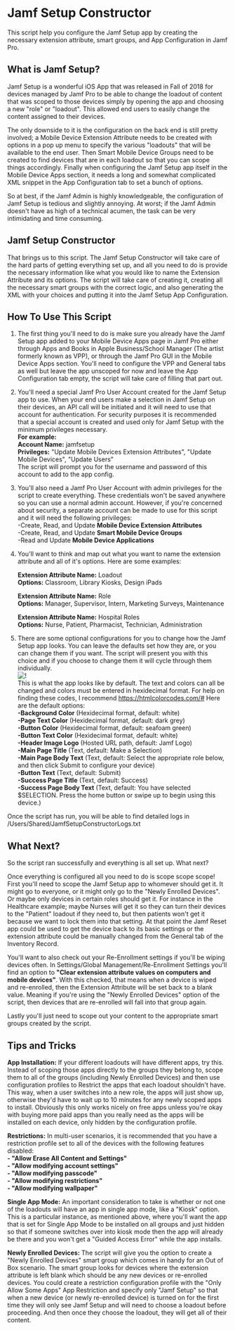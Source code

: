 # Jamf Setup Constructor
This script help you configure the Jamf Setup app by creating the necessary extension attribute, smart groups, and App Configuration in Jamf Pro.

What is Jamf Setup?
----------
Jamf Setup is a wonderful iOS App that was released in Fall of 2018 for devices managed by Jamf Pro to be able to change the loadout of content that was scoped to those devices simply by opening the app and choosing a new "role" or "loadout". This allowed end users to easily change the content assigned to their devices.

The only downside to it is the configuration on the back end is still pretty involved; a Mobile Device Extension Attribute needs to be created with options in a pop up menu to specify the various "loadouts" that will be available to the end user. Then Smart Mobile Device Groups need to be created to find devices that are in each loadout so that you can scope things accordingly. Finally when configuring the Jamf Setup app itself in the Mobile Device Apps section, it needs a long and somewhat complicated XML snippet in the App Configuration tab to set a bunch of options.

So at best, if the Jamf Admin is highly knowledgeable, the configuration of Jamf Setup is tedious and slightly annoying. At worst; if the Jamf Admin doesn't have as high of a technical acumen, the task can be very intimidating and time consuming.

Jamf Setup Constructor
----------
That brings us to this script. The Jamf Setup Constructor will take care of the hard parts of getting everything set up, and all you need to do is provide the necessary information like what you would like to name the Extension Attribute and its options. The script will take care of creating it, creating all the necessary smart groups with the correct logic, and also generating the XML with your choices and putting it into the Jamf Setup App Configuration.

How To Use This Script
----------
1. The first thing you'll need to do is make sure you already have the Jamf Setup app added to your Mobile Device Apps page in Jamf Pro either through Apps and Books in Apple Business/School Manager (The artist formerly known as VPP), or through the Jamf Pro GUI in the Mobile Device Apps section. You'll need to configure the VPP and General tabs as well but leave the app unscoped for now and leave the App Configuration tab empty, the script will take care of filling that part out.

2. You'll need a special Jamf Pro User Account created for the Jamf Setup app to use. When your end users make a selection in Jamf Setup on their devices, an API call will be initiated and it will need to use that account for authentication. For security purposes it is recommended that a special account is created and used only for Jamf Setup with the minimum privileges necessary.<br>**For example:**<br>**Account Name:** jamfsetup<br>**Privileges:** "Update Mobile Devices Extension Attributes", "Update Mobile Devices", "Update Users"<br>The script will prompt you for the username and password of this account to add to the app config.

3. You'll also need a Jamf Pro User Account with admin privileges for the script to create everything. These credentials won't be saved anywhere so you can use a normal admin account. However, if you're concerned about security, a separate account can be made to use for this script and it will need the following privileges:<br>-Create, Read, and Update **Mobile Device Extension Attributes**<br>-Create, Read, and Update **Smart Mobile Device Groups**<br>-Read and Update **Mobile Device Applications**

4. You'll want to think and map out what you want to name the extension attribute and all of it's options. Here are some examples:<p>**Extension Attribute Name:** Loadout<br>**Options:** Classroom, Library Kiosks, Design iPads<p>**Extension Attribute Name:** Role<br>**Options:** Manager, Supervisor, Intern, Marketing Surveys, Maintenance<p>**Extension Attribute Name:** Hospital Roles<br>**Options:** Nurse, Patient, Pharmacist, Technician, Administration
  
5. There are some optional configurations for you to change how the Jamf Setup app looks. You can leave the defaults set how they are, or you can change them if you want. The script will present you with this choice and if you choose to change them it will cycle through them individually.
<br>![!](https://nation-cdn-resources.jamf.com/3d4ac144a6b946c3add11d578831beba "The default colors and text of Jamf Setup")
<br>This is what the app looks like by default. The text and colors can all be changed and colors must be entered in hexidecimal format. For help on finding these codes, I recommend https://htmlcolorcodes.com/#
Here are the default options:<br>**-Background Color** (Hexidecimal format, default: white)<br>**-Page Text Color** (Hexidecimal format, default: dark grey)<br>**-Button Color** (Hexidecimal format, default: seafoam green)<br>**-Button Text Color** (Hexidecimal format, default: white)<br>**-Header Image Logo** (Hosted URL path, default: Jamf Logo)<br>**-Main Page Title** (Text, default: Make a Selection)<br>**-Main Page Body Text** (Text, default: Select the appropriate role below, and then click Submit to configure your device)<br>**-Button Text** (Text, default: Submit)<br>**-Success Page Title** (Text, default: Success)<br>**-Success Page Body Text** (Text, default: You have selected $SELECTION. Press the home button or swipe up to begin using this device.)

Once the script has run, you will be able to find detailed logs in /Users/Shared/JamfSetupConstructorLogs.txt

What Next?
--------
So the script ran successfully and everything is all set up. What next?

Once everything is configured all you need to do is scope scope scope! First you'll need to scope the Jamf Setup app to whomever should get it. It might go to everyone, or it might only go to the "Newly Enrolled Devices". Or maybe only devices in certain roles should get it. For instance in the Healthcare example; maybe Nurses will get it so they can turn their devices to the "Patient" loadout if they need to, but then patients won't get it because we want to lock them into that setting. At that point the Jamf Reset app could be used to get the device back to its basic settings or the extension attribute could be manually changed from the General tab of the Inventory Record.

You'll want to also check out your Re-Enrollment settings if you'll be wiping devices often. In Settings/Global Management/Re-Enrollment Settings you'll find an option to **"Clear extension attribute values on computers and mobile devices"**. With this checked, that means when a device is wiped and re-enrolled, then the Extension Attribute will be set back to a blank value. Meaning if you're using the "Newly Enrolled Devices" option of the script, then devices that are re-enrolled will fall into that group again.

Lastly you'll just need to scope out your content to the appropriate smart groups created by the script.

Tips and Tricks
----------
**App Installation:** If your different loadouts will have different apps, try this. Instead of scoping those apps directly to the groups they belong to, scope them to all of the groups (including Newly Enrolled Devices) and then use configuration profiles to Restrict the apps that each loadout shouldn't have. This way, when a user switches into a new role, the apps will just show up, otherwise they'd have to wait up to 10 minutes for any newly scoped apps to install. Obviously this only works nicely on free apps unless you're okay with buying more paid apps than you really need as the apps will be installed on each device, only hidden by the configuration profile.

**Restrictions:** In multi-user scenarios, it is recommended that you have a restriction profile set to all of the devices with the following features disabled:<br>**- "Allow Erase All Content and Settings"<br>- "Allow modifying account settings"<br>- "Allow modifying passcode"<br>- "Allow modifying restrictions"<br>- "Allow modifying wallpaper"**

**Single App Mode:** An important consideration to take is whether or not one of the loadouts will have an app in single app mode, like a "Kiosk" option. This is a particular instance, as mentioned above, where you'll want the app that is set for Single App Mode to be installed on all groups and just hidden so that if someone switches over into kiosk mode then the app will already be there and you won't get a "Guided Access Error" while the app installs.

**Newly Enrolled Devices:** The script will give you the option to create a "Newly Enrolled Devices" smart group which comes in handy for an Out of Box scenario. The smart group looks for devices where the extension attribute is left blank which should be any new devices or re-enrolled devices. You could create a restriction configuration profile with the "Only Allow Some Apps" App Restriction and specify only "Jamf Setup" so that when a new device (or newly re-enrolled device) is turned on for the first time they will only see Jamf Setup and will need to choose a loadout before proceeding. And then once they choose the loadout, they will get all of their content.

